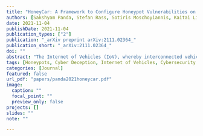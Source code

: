 ```yaml
---
title: "HoneyCar: A Framework to Configure Honeypot Vulnerabilities on the Internet of Vehicles"
authors: [Sakshyam Panda, Stefan Rass, Sotiris Moschoyiannis, Kaitai Liang, George Loukas, Emmanouil Panaousis]
date: 2021-11-04
publishDate: 2021-11-04
publication_types: ["2"]
publication: "_arXiv preprint arXiv:2111.02364_"
publication_short: "_arXiv:2111.02364_"
doi: ""
abstract: "The Internet of Vehicles (IoV), whereby interconnected vehicles communicate with each other and with road infrastructure on a common network, has promising socio-economic benefits but also poses new cyber-physical threats. Data on vehicular attackers can be realistically gathered through cyber threat intelligence using systems like honeypots. Admittedly, configuring honeypots introduces a trade-off between the level of honeypot-attacker interactions and any incurred overheads and costs for implementing and monitoring these honeypots. We argue that effective deception can be achieved through strategically configuring the honeypots to represent components of the IoV and engage attackers to collect cyber threat intelligence. In this paper, we present HoneyCar, a novel decision support framework for honeypot deception in IoV. HoneyCar builds upon a repository of known vulnerabilities of the autonomous and connected vehicles found in the Common Vulnerabilities and Exposure (CVE) data within the National Vulnerability Database (NVD) to compute optimal honeypot configuration strategies. By taking a game-theoretic approach, we model the adversarial interaction as a repeated imperfect-information zero-sum game in which the IoV network administrator chooses a set of vulnerabilities to offer in a honeypot and a strategic attacker chooses a vulnerability of the IoV to exploit under uncertainty. Our investigation is substantiated by examining two different versions of the game, with and without the re-configuration cost to empower the network administrator to determine optimal honeypot configurations. We evaluate HoneyCar in a realistic use case to support decision makers with determining optimal honeypot configuration strategies for strategic deployment in IoV."
tags: [Honeypots, Cyber Deception, Internet of Vehicles, Cybersecurity investment, Game theory, Optimisation]
categories: [Journal]
featured: false
url_pdf: "papers/panda2021honeycar.pdf"
image:
  caption: ""
  focal_point: ""
  preview_only: false
projects: []
slides: ""
note: ""

---
```

